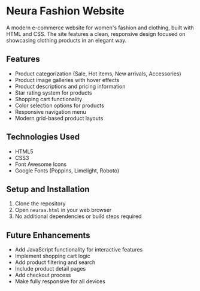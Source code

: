 # Neura Fashion Website

A modern e-commerce website for women's fashion and clothing, built with HTML and CSS. The site features a clean, responsive design focused on showcasing clothing products in an elegant way.

## Features

- Product categorization (Sale, Hot items, New arrivals, Accessories)
- Product image galleries with hover effects
- Product descriptions and pricing information 
- Star rating system for products
- Shopping cart functionality
- Color selection options for products
- Responsive navigation menu
- Modern grid-based product layouts

## Technologies Used

- HTML5
- CSS3
- Font Awesome Icons
- Google Fonts (Poppins, Limelight, Roboto)

## Setup and Installation

1. Clone the repository
2. Open `neuraa.html` in your web browser
3. No additional dependencies or build steps required

## Future Enhancements

- Add JavaScript functionality for interactive features
- Implement shopping cart logic
- Add product filtering and search
- Include product detail pages
- Add checkout process
- Make fully responsive for all devices